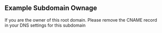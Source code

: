## Example Subdomain Ownage

If you are the owner of this root domain. Please remove the CNAME record in your DNS settings for this subdomain

